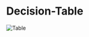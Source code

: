 # Decision-Table
![Table](https://user-images.githubusercontent.com/110155155/183849686-8ab44078-2c52-4a61-8a69-576a8f121ad6.PNG)
